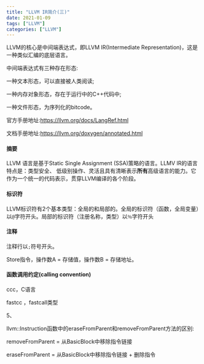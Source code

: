 ```yaml
---
title: "LLVM IR简介(三)"
date: 2021-01-09
tags: ["LLVM"]
categories: ["LLVM"]
---
```


LLVM的核心是中间端表达式，即LLVM IR(Intermediate Representation)，这是一种类似汇编的底层语言。

中间端表达式有三种存在形态:

一种文本形态，可以直接被人类阅读;

一种内存对象形态，存在于运行中的C++代码中;

一种文件形态，为序列化的bitcode。





官方手册地址:https://llvm.org/docs/LangRef.html

文档手册地址:https://llvm.org/doxygen/annotated.html

#### 摘要

LLVM 语言是基于Static Single Assignment (SSA)策略的语言。LLMV IR的语言特点是：类型安全、 低级别操作、灵活且具有清晰表示**所有**高级语言的能力。它作为一个统一的代码表示，贯穿LLVM编译的各个阶段。

#### 标识符

LLVM标识符有2个基本类型：全局的和局部的。全局的标识符（函数，全局变量）以`@`字符开头。局部的标识符（注册名称，类型）以`％`字符开头

#### 注释

注释行以`;`符号开头。



Store指令，操作数A = 存储值，操作数B = 存储地址。



#### 函数调用约定(calling convention)

ccc，C语言

fastcc ，fastcall类型



5、

llvm::Instruction函数中的eraseFromParent和removeFromParent方法的区别:

removeFromParent = 从BasicBlock中移除指令链接

eraseFromParent = 从BasicBlock中移除指令链接 + 删除指令





